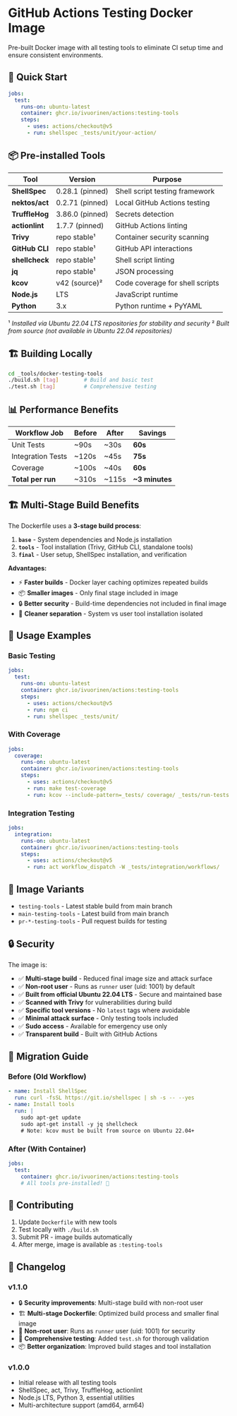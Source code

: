 # GitHub Actions Testing Docker Image

Pre-built Docker image with all testing tools to eliminate CI setup time and ensure consistent environments.

## 🚀 Quick Start

```yaml
jobs:
  test:
    runs-on: ubuntu-latest
    container: ghcr.io/ivuorinen/actions:testing-tools
    steps:
      - uses: actions/checkout@v5
      - run: shellspec _tests/unit/your-action/
```

## 📦 Pre-installed Tools

| Tool           | Version         | Purpose                         |
|----------------|-----------------|---------------------------------|
| **ShellSpec**  | 0.28.1 (pinned) | Shell script testing framework  |
| **nektos/act** | 0.2.71 (pinned) | Local GitHub Actions testing    |
| **TruffleHog** | 3.86.0 (pinned) | Secrets detection               |
| **actionlint** | 1.7.7 (pinned)  | GitHub Actions linting          |
| **Trivy**      | repo stable¹    | Container security scanning     |
| **GitHub CLI** | repo stable¹    | GitHub API interactions         |
| **shellcheck** | repo stable¹    | Shell script linting            |
| **jq**         | repo stable¹    | JSON processing                 |
| **kcov**       | v42 (source)²   | Code coverage for shell scripts |
| **Node.js**    | LTS             | JavaScript runtime              |
| **Python**     | 3.x             | Python runtime + PyYAML         |

¹ _Installed via Ubuntu 22.04 LTS repositories for stability and security_
² _Built from source (not available in Ubuntu 22.04 repositories)_

## 🏗️ Building Locally

```bash
cd _tools/docker-testing-tools
./build.sh [tag]        # Build and basic test
./test.sh [tag]         # Comprehensive testing
```

## 📊 Performance Benefits

| Workflow Job      | Before | After | Savings        |
|-------------------|--------|-------|----------------|
| Unit Tests        | ~90s   | ~30s  | **60s**        |
| Integration Tests | ~120s  | ~45s  | **75s**        |
| Coverage          | ~100s  | ~40s  | **60s**        |
| **Total per run** | ~310s  | ~115s | **~3 minutes** |

## 🏗️ Multi-Stage Build Benefits

The Dockerfile uses a **3-stage build process**:

1. **`base`** - System dependencies and Node.js installation
2. **`tools`** - Tool installation (Trivy, GitHub CLI, standalone tools)
3. **`final`** - User setup, ShellSpec installation, and verification

**Advantages:**

- ⚡ **Faster builds** - Docker layer caching optimizes repeated builds
- 📦 **Smaller images** - Only final stage included in image
- 🔒 **Better security** - Build-time dependencies not included in final image
- 🧹 **Cleaner separation** - System vs user tool installation isolated

## 🔧 Usage Examples

### Basic Testing

```yaml
jobs:
  test:
    runs-on: ubuntu-latest
    container: ghcr.io/ivuorinen/actions:testing-tools
    steps:
      - uses: actions/checkout@v5
      - run: npm ci
      - run: shellspec _tests/unit/
```

### With Coverage

```yaml
jobs:
  coverage:
    runs-on: ubuntu-latest
    container: ghcr.io/ivuorinen/actions:testing-tools
    steps:
      - uses: actions/checkout@v5
      - run: make test-coverage
      - run: kcov --include-pattern=_tests/ coverage/ _tests/run-tests.sh
```

### Integration Testing

```yaml
jobs:
  integration:
    runs-on: ubuntu-latest
    container: ghcr.io/ivuorinen/actions:testing-tools
    steps:
      - uses: actions/checkout@v5
      - run: act workflow_dispatch -W _tests/integration/workflows/
```

## 🐋 Image Variants

- `testing-tools` - Latest stable build from main branch
- `main-testing-tools` - Latest build from main branch
- `pr-*-testing-tools` - Pull request builds for testing

## 🔒 Security

The image is:

- ✅ **Multi-stage build** - Reduced final image size and attack surface
- ✅ **Non-root user** - Runs as `runner` user (uid: 1001) by default
- ✅ **Built from official Ubuntu 22.04 LTS** - Secure and maintained base
- ✅ **Scanned with Trivy** for vulnerabilities during build
- ✅ **Specific tool versions** - No `latest` tags where avoidable
- ✅ **Minimal attack surface** - Only testing tools included
- ✅ **Sudo access** - Available for emergency use only
- ✅ **Transparent build** - Built with GitHub Actions

## 🚨 Migration Guide

### Before (Old Workflow)

```yaml
- name: Install ShellSpec
  run: curl -fsSL https://git.io/shellspec | sh -s -- --yes
- name: Install tools
  run: |
    sudo apt-get update
    sudo apt-get install -y jq shellcheck
    # Note: kcov must be built from source on Ubuntu 22.04+
```

### After (With Container)

```yaml
jobs:
  test:
    container: ghcr.io/ivuorinen/actions:testing-tools
    # All tools pre-installed! 🎉
```

## 🤝 Contributing

1. Update `Dockerfile` with new tools
2. Test locally with `./build.sh`
3. Submit PR - image builds automatically
4. After merge, image is available as `:testing-tools`

## 📝 Changelog

### v1.1.0

- 🔒 **Security improvements**: Multi-stage build with non-root user
- 🏗️ **Multi-stage Dockerfile**: Optimized build process and smaller final image
- 👤 **Non-root user**: Runs as `runner` user (uid: 1001) for security
- 🧪 **Comprehensive testing**: Added `test.sh` for thorough validation
- 📦 **Better organization**: Improved build stages and tool installation

### v1.0.0

- Initial release with all testing tools
- ShellSpec, act, Trivy, TruffleHog, actionlint
- Node.js LTS, Python 3, essential utilities
- Multi-architecture support (amd64, arm64)

